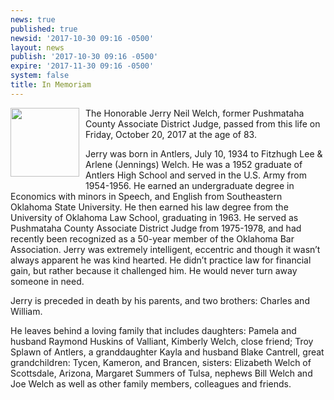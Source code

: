 ```yaml
---
news: true
published: true
newsid: '2017-10-30 09:16 -0500'
layout: news
publish: '2017-10-30 09:16 -0500'
expire: '2017-11-30 09:16 -0500'
system: false
title: In Memoriam
---
```

<img style="width: 110px; float: left; margin: 0 10px 10px 0;" src="http://www.oscn.net/images/news/jerry-welch.jpg" />
The Honorable Jerry Neil Welch, former Pushmataha County Associate District Judge, passed from this life on Friday, October 20, 2017 at the age of 83.

Jerry was born in Antlers, July 10, 1934 to Fitzhugh Lee & Arlene (Jennings) Welch. He was a 1952 graduate of Antlers High School and served in the U.S. Army from 1954-1956. He earned an undergraduate degree in Economics with minors in Speech, and English from Southeastern Oklahoma State University. He then earned his law degree from the University of Oklahoma Law School, graduating in 1963. He served as Pushmataha County Associate District Judge from 1975-1978, and had recently been recognized as a 50-year member of the Oklahoma Bar Association. Jerry was extremely intelligent, eccentric and though it wasn’t always apparent he was kind hearted. He didn’t practice law for financial gain, but rather because it challenged him. He would never turn away someone in need.

Jerry is preceded in death by his parents, and two brothers: Charles and William.

He leaves behind a loving family that includes daughters: Pamela and husband Raymond Huskins of Valliant, Kimberly Welch, close friend; Troy Splawn of Antlers, a granddaughter Kayla and husband Blake Cantrell, great grandchildren: Tycen, Kameron, and Brancen, sisters: Elizabeth Welch of Scottsdale, Arizona, Margaret Summers of Tulsa, nephews Bill Welch and Joe Welch as well as other family members, colleagues and friends.

